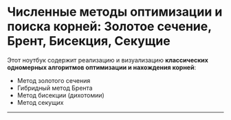 # Численные методы оптимизации и поиска корней: Золотое сечение, Брент, Бисекция, Секущие

Этот ноутбук содержит реализацию и визуализацию **классических одномерных алгоритмов оптимизации и нахождения корней**:

- Метод золотого сечения
- Гибридный метод Брента
- Метод бисекции (дихотомии)
- Метод секущих

---
